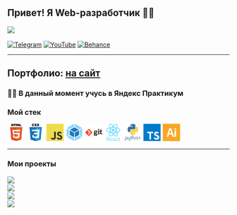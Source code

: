 
## Привет! Я Web-разработчик :technologist:
<div id="header">
  <img src="https://media.giphy.com/media/26tn33aiTi1jkl6H6/giphy.gif" width="150"/>
</div>


<div id="socials">

<a href="https://t.me/tearsoprah">![Telegram](https://img.shields.io/badge/Telegram-2CA5E0?style=for-the-badge&logo=telegram&logoColor=white)</a>
<a href="https://www.youtube.com/@etmeshik">![YouTube](https://img.shields.io/badge/YouTube-%23FF0000.svg?style=for-the-badge&logo=YouTube&logoColor=white)</a>
<a href="https://www.behance.net/qmeshokp21d7">![Behance](https://img.shields.io/badge/Behance-1769ff?style=for-the-badge&logo=behance&logoColor=white)</a>

[//]: # (<img src="https://komarev.com/ghpvc/?username=TearsOprah&style=flat-square&color=blue" alt=""/>)

</div>

---

## Портфолио: [на сайт](https://react-portfolio-klt5nhc95-tearsoprah.vercel.app/)


### :man_student: В данный момент учусь в Яндекс Практикум

### Мой стек
<div>

<img height="40px" src="https://raw.githubusercontent.com/devicons/devicon/1119b9f84c0290e0f0b38982099a2bd027a48bf1/icons/html5/html5-original-wordmark.svg">
<img height="40px" src="https://raw.githubusercontent.com/devicons/devicon/1119b9f84c0290e0f0b38982099a2bd027a48bf1/icons/css3/css3-original-wordmark.svg">
<img height="40px" src="https://raw.githubusercontent.com/devicons/devicon/1119b9f84c0290e0f0b38982099a2bd027a48bf1/icons/javascript/javascript-original.svg">
<img height="40px" src="https://raw.githubusercontent.com/devicons/devicon/1119b9f84c0290e0f0b38982099a2bd027a48bf1/icons/webpack/webpack-original.svg">
<img height="40px" src="https://raw.githubusercontent.com/devicons/devicon/1119b9f84c0290e0f0b38982099a2bd027a48bf1/icons/git/git-original-wordmark.svg">
<img height="40px" src="https://raw.githubusercontent.com/devicons/devicon/1119b9f84c0290e0f0b38982099a2bd027a48bf1/icons/react/react-original-wordmark.svg">
<img height="40px" src="https://raw.githubusercontent.com/devicons/devicon/1119b9f84c0290e0f0b38982099a2bd027a48bf1/icons/python/python-original-wordmark.svg">
<img height="40px" src="https://raw.githubusercontent.com/devicons/devicon/1119b9f84c0290e0f0b38982099a2bd027a48bf1/icons/typescript/typescript-original.svg">
<img height="40px" src="https://raw.githubusercontent.com/devicons/devicon/1119b9f84c0290e0f0b38982099a2bd027a48bf1/icons/illustrator/illustrator-plain.svg">
</div>



---

### Мои проекты

<div>
    <a href="https://github.com/TearsOprah/mesto">
      <img align="center" src="https://github-readme-stats.vercel.app/api/pin/?username=TearsOprah&repo=mesto" />
    </a>
</div>

<div>
    <a href="https://github.com/TearsOprah/mesto-react">
      <img align="center" src="https://github-readme-stats.vercel.app/api/pin/?username=TearsOprah&repo=mesto-react" />
    </a>
</div>

<div>
    <a href="https://github.com/TearsOprah/russian-travel">
        <img align="center" src="https://github-readme-stats.vercel.app/api/pin/?username=TearsOprah&repo=russian-travel" />
    </a>
</div>

<div>
    <a href="https://github.com/TearsOprah/how-to-learn">
      <img align="center" src="https://github-readme-stats.vercel.app/api/pin/?username=TearsOprah&repo=how-to-learn" />
    </a>
</div>


<!--
**TearsOprah/TearsOprah** is a ✨ _special_ ✨ repository because its `README.md` (this file) appears on your GitHub profile.

Here are some ideas to get you started:

- 🔭 I’m currently working on ...
- 🌱 I’m currently learning ...
- 👯 I’m looking to collaborate on ...
- 🤔 I’m looking for help with ...
- 💬 Ask me about ...
- 📫 How to reach me: ...
- 😄 Pronouns: ...
- ⚡ Fun fact: ...
-->
